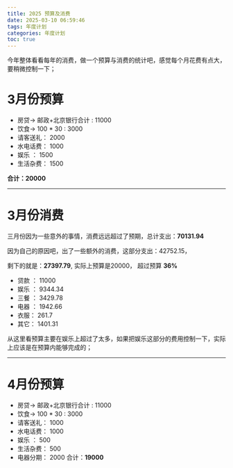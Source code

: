 ```yaml
---
title: 2025 预算及消费
date: 2025-03-10 06:59:46
tags: 年度计划
categories: 年度计划
toc: true
---
```

今年整体看看每年的消费，做一个预算与消费的统计吧，感觉每个月花费有点大，要稍微控制一下；

# 3月份预算

* 房贷-> 邮政+北京银行合计 :  11000
* 饮食-> 100 * 30 : 3000
* 请客送礼： 2000
* 水电话费： 1000
* 娱乐 ： 1500
* 生活杂费： 1500

**合计：20000** 

---

# 3月份消费
三月份因为一些意外的事情，消费远远超过了预期，总计支出：**70131.94**

因为自己的原因吧，出了一些额外的消费，这部分支出：42752.15， 

剩下的就是：**27397.79**, 实际上预算是20000， 超过预算 **36%**

* 贷款  ： 11000
* 娱乐  ： 9344.34
* 三餐 ： 3429.78
* 电器 ： 1942.66
* 衣服：  261.7
* 其它：  1401.31

从这里看预算主要在娱乐上超过了太多，如果把娱乐这部分的费用控制一下，实际上应该是在预算内能够完成的；

---

# 4月份预算 

* 房贷-> 邮政+北京银行合计 : 11000
* 饮食-> 100 * 30 : 3000
* 请客送礼： 1000
* 水电话费： 1000
* 娱乐 ： 500
* 生活杂费： 500
* 电器分期： 2000
合计：**19000**

